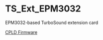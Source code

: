 # TS_Ext_EPM3032
EPM3032-based TurboSound extension card

[CPLD Firmware](https://github.com/MikhaelKaa/Double_ym2149_epm3032)


